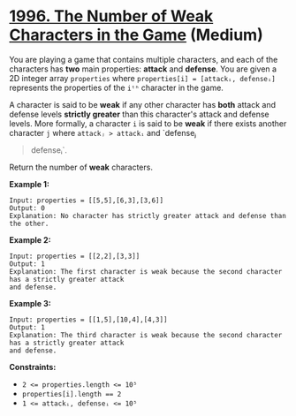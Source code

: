 # [1996. The Number of Weak Characters in the Game][link] (Medium)

[link]: https://leetcode.com/problems/the-number-of-weak-characters-in-the-game/

You are playing a game that contains multiple characters, and each of the characters has **two**
main properties: **attack** and **defense**. You are given a 2D integer array `properties` where
`properties[i] = [attackᵢ, defenseᵢ]` represents the properties of the `iᵗʰ` character in the game.

A character is said to be **weak** if any other character has **both** attack and defense levels
**strictly greater** than this character's attack and defense levels. More formally, a character `i`
is said to be **weak** if there exists another character `j` where `attackⱼ > attackᵢ` and `defenseⱼ
> defenseᵢ`.

Return the number of **weak** characters.

**Example 1:**

```
Input: properties = [[5,5],[6,3],[3,6]]
Output: 0
Explanation: No character has strictly greater attack and defense than the other.
```

**Example 2:**

```
Input: properties = [[2,2],[3,3]]
Output: 1
Explanation: The first character is weak because the second character has a strictly greater attack
and defense.
```

**Example 3:**

```
Input: properties = [[1,5],[10,4],[4,3]]
Output: 1
Explanation: The third character is weak because the second character has a strictly greater attack
and defense.
```

**Constraints:**

- `2 <= properties.length <= 10⁵`
- `properties[i].length == 2`
- `1 <= attackᵢ, defenseᵢ <= 10⁵`
